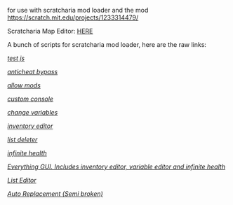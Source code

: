 for use with scratcharia mod loader and the mod https://scratch.mit.edu/projects/1233314479/

Scratcharia Map Editor: [HERE
](https://terraxcata.github.io/scratcharia-javascript/map-editor/index)

A bunch of scripts for scratcharia mod loader, here are the raw links:

[*test js*
](https://raw.githack.com/terraxcata/scratcharia-javascript/refs/heads/main/scripts/test.js)

[*anticheat bypass*
](https://raw.githack.com/terraxcata/scratcharia-javascript/refs/heads/main/scripts/anticheat%20bypass.js)

[*allow mods*
](https://raw.githack.com/terraxcata/scratcharia-javascript/refs/heads/main/scripts/allow%20mods.js)

[*custom console*
](https://raw.githack.com/terraxcata/scratcharia-javascript/refs/heads/main/scripts/console.js)

[*change variables*
](https://raw.githack.com/terraxcata/scratcharia-javascript/refs/heads/main/scripts/change-variables.js)

[*inventory editor*
](https://raw.githack.com/terraxcata/scratcharia-javascript/refs/heads/main/scripts/inventory-editor.js)

[*list deleter*
](https://raw.githack.com/terraxcata/scratcharia-javascript/refs/heads/main/scripts/list-deleter.js)

[*infinite health*
](https://raw.githack.com/terraxcata/scratcharia-javascript/refs/heads/main/scripts/infinite-health.js)

[*Everything GUI. Includes inventory editor, variable editor and infinite health*
](https://raw.githack.com/terraxcata/scratcharia-javascript/refs/heads/main/scripts/Everything-GUI.js)

[*List Editor*
](https://raw.githack.com/terraxcata/scratcharia-javascript/refs/heads/main/scripts/List-Editor.js)

[*Auto Replacement (Semi broken)*
](https://raw.githack.com/terraxcata/scratcharia-javascript/refs/heads/main/scripts/Auto-Replacment.js)
